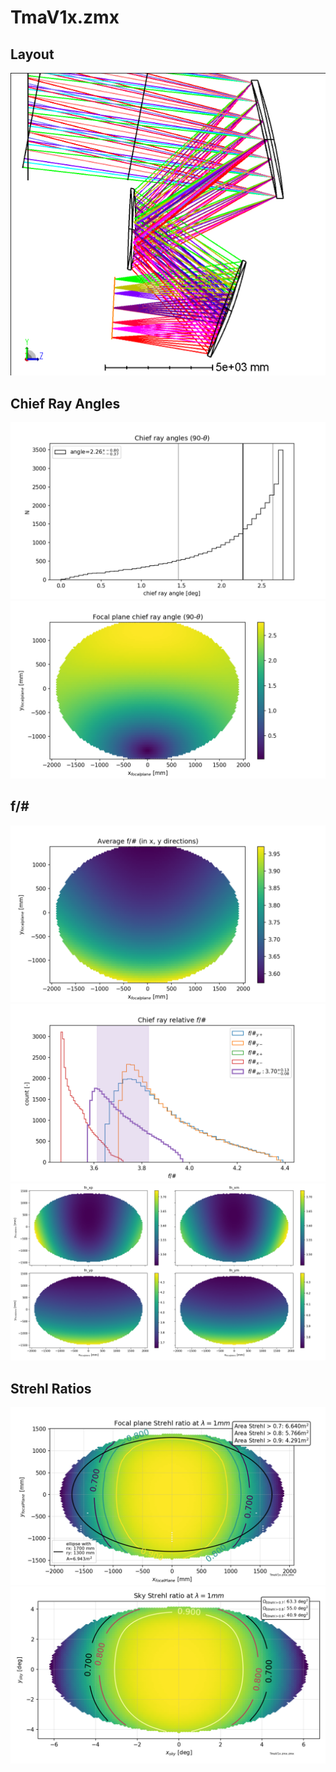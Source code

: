 # TmaV1x.zmx
## Layout
![](layout\3DLayout.png)
## Chief Ray Angles
![](chief_ray\chief_ray_angles_hist.png)
![](chief_ray\chief_ray_angles_map.png)
## f/#
![](fNumbers\fnumber_av.png)
![](fNumbers\fnumber_hists.png)
![](fNumbers\fnumber_xy_direction_maps.png)
## Strehl Ratios
![](strehls\focal_plane_strehls.png)
![](strehls\sky_strehls.png)
